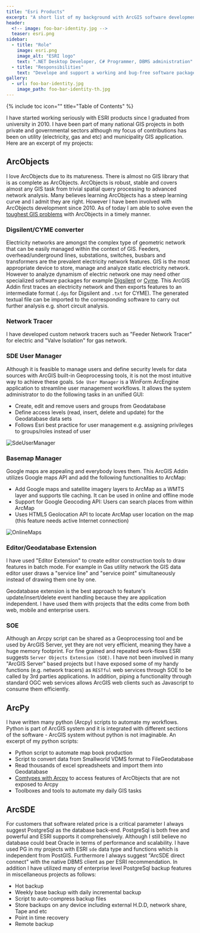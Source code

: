 ```yaml
---
title: "Esri Products"
excerpt: "A short list of my background with ArcGIS software development"
header:
  <!-- image: foo-bar-identity.jpg -->
  teaser: esri.png
sidebar:
  - title: "Role"
    image: esri.png
    image_alt: "ESRI logo"
    text: ".NET Desktop Developer, C# Programmer, DBMS administration"
  - title: "Responsibilities"
    text: "Develope and support a working and bug-free software package for the end-users"
gallery:
  - url: foo-bar-identity.jpg
    image_path: foo-bar-identity-th.jpg
---
```

{% include toc icon="" title="Table of Contents" %}

I have started working seriously with ESRI products since I graduated from university in 2010. I have been part of many national GIS projects in both private and governmental sectors although my focus of contributions has been on utility (electricity, gas and etc) and municipality GIS application. Here are an excerpt of my projects:

## ArcObjects
I love ArcObjects due to its matureness. There is almost no GIS library that is as complete as ArcObjects. ArcObjects is robust, stable and covers almost any GIS task from trivial spatial query processing to advanced network analysis. Many believes learning ArcObjects has a steep learning curve and I admit they are right. However I have been involved with ArcObjects development since 2010. As of today I am able to solve even the [toughest GIS problems](http://gis.stackexchange.com/questions/165077/how-to-add-a-new-parcel-inside-parcel-fabric-from-existing-parcel-features-arco/166021#166021) with ArcObjects in a timely manner.

### Digsilent/CYME converter
Electricity networks are amongst the complex type of geometric network that can be easily managed within the context of GIS. Feeders, overhead/underground lines, substations, switches, busbars and transformers are the prevalent electricity network features. GIS is the most appropriate device to store, manage and analyze static electricity network. However to analyze dynamism of electric network one may need other specialized software packages for example [Digsilent](www.digsilent.de) or [Cyme](http://www.cyme.com/software/cymdist). 
This ArcGIS Addin first traces an electricity network and then exports features to an intermediate format (`.dgs` for Digsilent and `.txt` for CYME). The generated textual file can be imported to the corresponding software to carry out further analysis e.g. short circuit analysis.

### Network Tracer
I have developed custom network tracers such as "Feeder Network Tracer" for electric and "Valve Isolation" for gas network.

### SDE User Manager
Although it is feasible to manage users and define security levels for data sources with ArcGIS built-in Geoprocessing tools, it is not the most intuitive way to achieve these goals. `Sde User Manager` is a WinForm ArcEngine application to streamline user management workflows. It allows the system administrator to do the following tasks in an unified GUI:

- Create, edit and remove users and groups from Geodatabase 
- Define access levels (read, insert, delete and update) for the Geodatabase data sets
- Follows Esri best practice for user management e.g. assigning privileges to groups/roles instead of user


![SdeUserManager]({{base_path}}/images/SdeUserManager.JPG)

### Basemap Manager
Google maps are appealing and everybody loves them. This ArcGIS Addin utilizes Google maps API and add the following functionalities to ArcMap:

- Add Google maps and satellite imagery layers to ArcMap as a WMTS layer and supports tile caching. It can be used in online and offline mode
- Support for Google Geocoding API: Users can search places from within ArcMap
- Uses HTML5 Geolocation API to locate ArcMap user location on the map (this feature needs active Internet connection)

![OnlineMaps]({{base_path}}/images/OnlineMaps.JPG)

### Editor/Geodatabase Extension
I have used "Editor Extension" to create editor construction tools to draw features in batch mode. For example in Gas utility network the GIS data editor user draws a "service line" and "service point" simultaneously instead of drawing them one by one.

Geodatabase extension is the best approach to feature's update/insert/delete event handling because they are application independent. I have used them with projects that the edits come from both web, mobile and enterprise users.

### SOE
Although an Arcpy script can be shared as a Geoprocessing tool and be used by ArcGIS Server, yet they are not very efficient, meaning they have a huge memory footprint. For fine grained and repeated work-flows ESRI suggests `Server Objects Extension (SOE)`. I have not been involved in many "ArcGIS Server" based projects but I have exposed some of my handy functions (e.g. network tracers) as `RESTful` web services through SOE to be called by 3rd parties applications. In addition, piping a functionality through standard OGC web services allows ArcGIS web clients such as Javascript to consume them efficiently.

## ArcPy
I have written many python (Arcpy) scripts to automate my workflows. Python is part of ArcGIS system and it is integrated with different sections of the software - ArcGIS system without python is not imaginable. An excerpt of my python scripts:

- Python script to automate map book production
- Script to convert data from Smallworld VDMS format to FileGeodatabase
- Read thousands of excel spreadsheets and import them into Geodatabase
- [Comtypes with Arcpy](http://gis.stackexchange.com/questions/178532/in-arcmap-use-python-to-disable-scale-map-elements-proportionally-to-changes-i) to access features of ArcObjects that are not exposed to Arcpy
- Toolboxes and tools to automate my daily GIS tasks


## ArcSDE
For customers that software related price is a critical parameter I always suggest PostgreSql as the database back-end. PostgreSql is both free and powerful and ESRI supports it comprehensively. Although I still believe no database could beat Oracle in terms of performance and scalability. I have used PG in my projects with ESRI `sde` data type and functions which is independent from PostGIS. Furthermore I always suggest "ArcSDE direct connect" with the native DBMS client as per ESRI recommendation.
In addition I have utilized many of enterprise level PostgreSql backup features in miscellaneous projects as follows:

- Hot backup
- Weekly base backup with daily incremental backup
- Script to auto-compress backup files
- Store backups on any device including external H.D.D, network share, Tape and etc
- Point in time recovery
- Remote backup